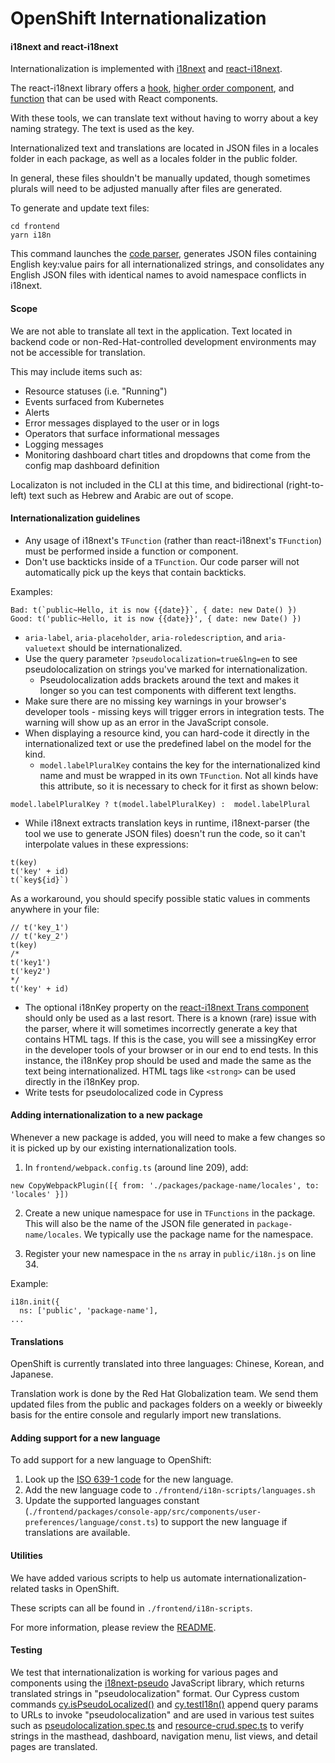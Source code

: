 # OpenShift Internationalization

#### i18next and react-i18next

Internationalization is implemented with [i18next](https://www.i18next.com/) and [react-i18next](https://react.i18next.com/).

The react-i18next library offers a [hook](https://react.i18next.com/latest/usetranslation-hook), [higher order component](https://react.i18next.com/latest/withtranslation-hoc), and [function](https://react.i18next.com/latest/trans-component) that can be used with React components.

With these tools, we can translate text without having to worry about a key naming strategy. The text is used as the key.

Internationalized text and translations are located in JSON files in a locales folder in each package, as well as a locales folder in the public folder.

In general, these files shouldn't be manually updated, though sometimes plurals will need to be adjusted manually
after files are generated.

To generate and update text files:
```
cd frontend
yarn i18n
```

This command launches the [code parser](https://github.com/i18next/i18next-parser), generates JSON files containing English key:value pairs for all internationalized strings, and consolidates any English JSON files with identical names to avoid namespace conflicts in i18next.

#### Scope
We are not able to translate all text in the application. Text located in backend code or non-Red-Hat-controlled development environments may not be accessible for translation.

This may include items such as:
* Resource statuses (i.e. "Running")
* Events surfaced from Kubernetes
* Alerts
* Error messages displayed to the user or in logs
* Operators that surface informational messages
* Logging messages
* Monitoring dashboard chart titles and dropdowns that come from the config map dashboard definition

Localizaton is not included in the CLI at this time, and bidirectional (right-to-left) text such as Hebrew and Arabic are out of scope.

#### Internationalization guidelines

* Any usage of i18next's `TFunction` (rather than react-i18next's `TFunction`) must be performed inside a function or component.
* Don't use backticks inside of a `TFunction`. Our code parser will not automatically pick up the keys that contain backticks.

Examples:
```
Bad: t(`public~Hello, it is now {{date}}`, { date: new Date() })
Good: t('public~Hello, it is now {{date}}', { date: new Date() })
```

* `aria-label`, `aria-placeholder`, `aria-roledescription`, and `aria-valuetext` should be internationalized.
* Use the query parameter `?pseudolocalization=true&lng=en` to see pseudolocalization on strings you've marked for internationalization.
    * Pseudolocalization adds brackets around the text and makes it longer so you can test components with different text lengths.
* Make sure there are no missing key warnings in your browser's developer tools - missing keys will trigger errors in integration tests. The warning will show up as an error in the JavaScript console.
* When displaying a resource kind, you can hard-code it directly in the internationalized text or use the predefined label on the model for the kind.
    * `model.labelPluralKey` contains the key for the internationalized kind name and must be wrapped in its own `TFunction`. Not all kinds have this attribute, so it is necessary to check for it first as shown below:
```
model.labelPluralKey ? t(model.labelPluralKey) :  model.labelPlural
```
* While i18next extracts translation keys in runtime, i18next-parser (the tool we use to generate JSON files) doesn't run the code, so it can't interpolate values in these expressions:

```
t(key)
t('key' + id)
t(`key${id}`)
```

As a workaround, you should specify possible static values in comments anywhere in your file:
```
// t('key_1')
// t('key_2')
t(key)
/*
t('key1')
t('key2')
*/
t('key' + id)
```

* The optional i18nKey property on the [react-i18next Trans component](https://react.i18next.com/latest/trans-component) should only be used as a last resort. There is a known (rare) issue with the parser, where it will sometimes incorrectly generate a key that contains HTML tags. If this is the case, you will see a missingKey error in the developer tools of your browser or in our end to end tests. In this instance, the i18nKey prop should be used and made the same as the text being internationalized. HTML tags like `<strong>` can be used directly in the i18nKey prop.
* Write tests for pseudolocalized code in Cypress

#### Adding internationalization to a new package
Whenever a new package is added, you will need to make a few changes so it is picked up by our existing internationalization tools.

1. In `frontend/webpack.config.ts` (around line 209), add:
```
new CopyWebpackPlugin([{ from: './packages/package-name/locales', to: 'locales' }])
```

2. Create a new unique namespace for use in `TFunctions` in the package. This will also be the name of the JSON file generated in `package-name/locales`. We typically use the package name for the namespace.

3. Register your new namespace in the `ns` array in `public/i18n.js` on line 34.

Example:
```
i18n.init({
  ns: ['public', 'package-name'],
...
```

#### Translations

OpenShift is currently translated into three languages: Chinese, Korean, and Japanese.

Translation work is done by the Red Hat Globalization team. We send them updated files from the public and packages folders on a weekly or biweekly basis for the entire console and regularly import new translations.

#### Adding support for a new language

To add support for a new language to OpenShift:
1. Look up the [ISO 639-1 code](https://www.loc.gov/standards/iso639-2/php/code_list.php) for the new language.
2. Add the new language code to `./frontend/i18n-scripts/languages.sh`
3. Update the supported languages constant (`./frontend/packages/console-app/src/components/user-preferences/language/const.ts`) to support the new language if translations are available.


#### Utilities
We have added various scripts to help us automate internationalization-related tasks in OpenShift.

These scripts can all be found in `./frontend/i18n-scripts`.

For more information, please review the [README](./frontend/i18n-scripts/README.md).

#### Testing
We test that internationalization is working for various pages and components using the [i18next-pseudo](https://github.com/MattBoatman/i18next-pseudo) JavaScript library, which returns translated strings in "pseudolocalization" format. Our Cypress custom commands [cy.isPseudoLocalized()](https://github.com/openshift/console/blob/9c930b7b411f5e88f2f890639159e09bdadb78dc/frontend/packages/integration-tests-cypress/support/i18n.ts#L45) and [cy.testI18n()](https://github.com/openshift/console/blob/9c930b7b411f5e88f2f890639159e09bdadb78dc/frontend/packages/integration-tests-cypress/support/i18n.ts#L13) append query params to URLs to invoke "pseudolocalization" and are used in various test suites such as [pseudolocalization.spec.ts](https://github.com/openshift/console/blob/1072d1bf6007fcd50dffd57219c300d3fe882e8b/frontend/packages/integration-tests-cypress/tests/i18n/pseudolocalization.spec.ts#L29) and [resource-crud.spec.ts](https://github.com/openshift/console/blob/12d9a30211a86a4979effb80c7cc8af8a68fd4a4/frontend/packages/integration-tests-cypress/tests/crud/resource-crud.spec.ts#L141) to verify strings in the masthead, dashboard, navigation menu, list views, and detail pages are translated.

